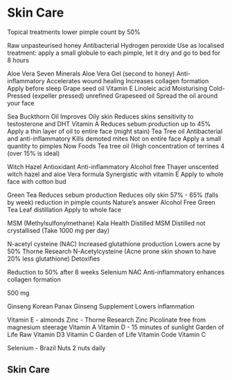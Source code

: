 # Skin Care
Topical treatments lower pimple count by 50%

Raw unpasteurised honey
Antibacterial
Hydrogen peroxide
Use as localised treatment: apply a small globule to each pimple, let it dry and go to bed for 8 hours

Aloe Vera
Seven Minerals Aloe Vera Gel (second to honey)
Anti-inflammatory
Accelerates wound healing
Increases collagen formation
Apply before sleep
Grape seed oil
Vitamin E
Linoleic acid
Moisturising
Cold-Pressed (expeller pressed) unrefined Grapeseed oil
Spread the oil around your face

Sea Buckthorn Oil
Improves Oily skin
Reduces skins sensitivity to testosterone and DHT
Vitamin A
Reduces sebum production up to 45%
Apply a thin layer of oil to entire face (might stain)
Tea Tree oil
Antibacterial and 
anti-inflammatory
Kills demoted mites
Not on entire face
Apply a small quantity to pimples
Now Foods Tea tree oil
(High concentration of terrines 4 (over 15% is ideal)

Witch Hazel
Antioxidant
Anti-inflammatory
Alcohol free 
Thayer unscented witch hazel and aloe Vera formula
Synergistic with vitamin E
Apply to whole face with cotton bud

Green Tea
Reduces sebum production
Reduces oily skin 57% - 65% (falls by week) 
reduction in pimple counts
Nature’s answer Alcohol Free Green Tea Leaf distillation
Apply to whole face

MSM (Methylsulfonylmethane)
Kala Health Distilled MSM
Distilled not crystallised
(Take 1000 mg per day)

N-acetyl cysteine (NAC)
Increased glutathione production
Lowers acne by 50%
Thorne Research N-Acetylcysteine
(Acne prone skin shown to have 20% less glutathione)
Detoxifies

Reduction to 50% after 8 weeks
Selenium
NAC
Anti-inflammatory
enhances collagen formation

500 mg

Ginseng
Korean Panax Ginseng Supplement 
Lowers inflammation

Vitamin E - almonds
Zinc - Thorne Research Zinc Picolinate free from magnesium steerage
Vitamin A
Vitamin D - 15 minutes of sunlight
Garden of Life Raw Vitamin D3
Vitamin C
Garden of Life Vitamin Code Vitamin C

Selenium - Brazil Nuts 2 nuts daily

## Skin Care
